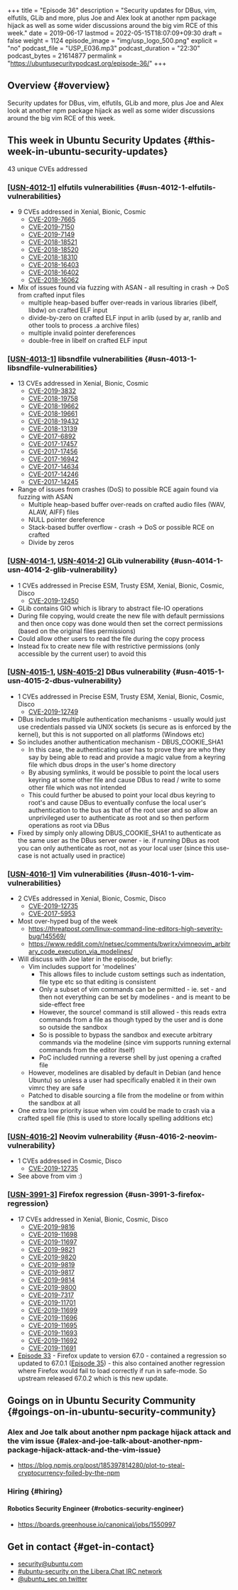 +++
title = "Episode 36"
description = "Security updates for DBus, vim, elfutils, GLib and more, plus Joe and Alex look at another npm package hijack as well as some wider discussions around the big vim RCE of this week."
date = 2019-06-17
lastmod = 2022-05-15T18:07:09+09:30
draft = false
weight = 1124
episode_image = "img/usp_logo_500.png"
explicit = "no"
podcast_file = "USP_E036.mp3"
podcast_duration = "22:30"
podcast_bytes = 21614877
permalink = "https://ubuntusecuritypodcast.org/episode-36/"
+++

## Overview {#overview}

Security updates for DBus, vim, elfutils, GLib and more, plus Joe and Alex look at another npm package hijack as well as some wider discussions around the big vim RCE of this week.


## This week in Ubuntu Security Updates {#this-week-in-ubuntu-security-updates}

43 unique CVEs addressed


### [[USN-4012-1](https://usn.ubuntu.com/4012-1/)] elfutils vulnerabilities {#usn-4012-1-elfutils-vulnerabilities}

-   9 CVEs addressed in Xenial, Bionic, Cosmic
    -   [CVE-2019-7665](https://ubuntu.com/security/CVE-2019-7665)
    -   [CVE-2019-7150](https://ubuntu.com/security/CVE-2019-7150)
    -   [CVE-2019-7149](https://ubuntu.com/security/CVE-2019-7149)
    -   [CVE-2018-18521](https://ubuntu.com/security/CVE-2018-18521)
    -   [CVE-2018-18520](https://ubuntu.com/security/CVE-2018-18520)
    -   [CVE-2018-18310](https://ubuntu.com/security/CVE-2018-18310)
    -   [CVE-2018-16403](https://ubuntu.com/security/CVE-2018-16403)
    -   [CVE-2018-16402](https://ubuntu.com/security/CVE-2018-16402)
    -   [CVE-2018-16062](https://ubuntu.com/security/CVE-2018-16062)
-   Mix of issues found via fuzzing with ASAN - all resulting in crash -&gt; DoS
    from crafted input files
    -   multiple heap-based buffer over-reads in various libraries (libelf,
        libdw) on crafted ELF input
    -   divide-by-zero on crafted ELF input in arlib (used by ar, ranlib and
        other tools to process .a archive files)
    -   multiple invalid pointer dereferences
    -   double-free in libelf on crafted ELF input


### [[USN-4013-1](https://usn.ubuntu.com/4013-1/)] libsndfile vulnerabilities {#usn-4013-1-libsndfile-vulnerabilities}

-   13 CVEs addressed in Xenial, Bionic, Cosmic
    -   [CVE-2019-3832](https://ubuntu.com/security/CVE-2019-3832)
    -   [CVE-2018-19758](https://ubuntu.com/security/CVE-2018-19758)
    -   [CVE-2018-19662](https://ubuntu.com/security/CVE-2018-19662)
    -   [CVE-2018-19661](https://ubuntu.com/security/CVE-2018-19661)
    -   [CVE-2018-19432](https://ubuntu.com/security/CVE-2018-19432)
    -   [CVE-2018-13139](https://ubuntu.com/security/CVE-2018-13139)
    -   [CVE-2017-6892](https://ubuntu.com/security/CVE-2017-6892)
    -   [CVE-2017-17457](https://ubuntu.com/security/CVE-2017-17457)
    -   [CVE-2017-17456](https://ubuntu.com/security/CVE-2017-17456)
    -   [CVE-2017-16942](https://ubuntu.com/security/CVE-2017-16942)
    -   [CVE-2017-14634](https://ubuntu.com/security/CVE-2017-14634)
    -   [CVE-2017-14246](https://ubuntu.com/security/CVE-2017-14246)
    -   [CVE-2017-14245](https://ubuntu.com/security/CVE-2017-14245)
-   Range of issues from crashes (DoS) to possible RCE again found via fuzzing with ASAN
    -   Multiple heap-based buffer over-reads on crafted audio files (WAV, ALAW, AIFF) files
    -   NULL pointer dereference
    -   Stack-based buffer overflow - crash -&gt; DoS or possible RCE on crafted
    -   Divide by zeros


### [[USN-4014-1](https://usn.ubuntu.com/4014-1/), [USN-4014-2](https://usn.ubuntu.com/4014-2/)] GLib vulnerability {#usn-4014-1-usn-4014-2-glib-vulnerability}

-   1 CVEs addressed in Precise ESM, Trusty ESM, Xenial, Bionic, Cosmic, Disco
    -   [CVE-2019-12450](https://ubuntu.com/security/CVE-2019-12450)
-   GLib contains GIO which is library to abstract file-IO operations
-   During file copying, would create the new file with default permissions
    and then once copy was done would then set the correct permissions (based
    on the original files permissions)
-   Could allow other users to read the file during the copy process
-   Instead fix to create new file with restrictive permissions (only
    accessible by the current user) to avoid this


### [[USN-4015-1](https://usn.ubuntu.com/4015-1/), [USN-4015-2](https://usn.ubuntu.com/4015-2/)] DBus vulnerability {#usn-4015-1-usn-4015-2-dbus-vulnerability}

-   1 CVEs addressed in Precise ESM, Trusty ESM, Xenial, Bionic, Cosmic, Disco
    -   [CVE-2019-12749](https://ubuntu.com/security/CVE-2019-12749)
-   DBus includes multiple authentication mechanisms - usually would just use
    credentials passed via UNIX sockets (is secure as is enforced by the
    kernel), but this is not supported on all platforms (Windows etc)
-   So includes another authentication mechanism - DBUS_COOKIE_SHA1
    -   In this case, the authenticating user has to prove they are who they
        say by being able to read and provide a magic value from a keyring file
        which dbus drops in the user's home directory
    -   By abusing symlinks, it would be possible to point the local users
        keyring at some other file and cause DBus to read / write to some other
        file which was not intended
    -   This could further be abused to point your local dbus keyring to root's
        and cause DBus to eventually confuse the local user's authentication to
        the bus as that of the root user and so allow an unprivileged user to
        authenticate as root and so then perform operations as root via DBus
-   Fixed by simply only allowing DBUS_COOKIE_SHA1 to authenticate as the
    same user as the DBus server owner - ie. if running DBus as root you can
    only authenticate as root, not as your local user (since this use-case is
    not actually used in practice)


### [[USN-4016-1](https://usn.ubuntu.com/4016-1/)] Vim vulnerabilities {#usn-4016-1-vim-vulnerabilities}

-   2 CVEs addressed in Xenial, Bionic, Cosmic, Disco
    -   [CVE-2019-12735](https://ubuntu.com/security/CVE-2019-12735)
    -   [CVE-2017-5953](https://ubuntu.com/security/CVE-2017-5953)
-   Most over-hyped bug of the week
    -   <https://threatpost.com/linux-command-line-editors-high-severity-bug/145569/>
    -   <https://www.reddit.com/r/netsec/comments/bwrjrx/vimneovim_arbitrary_code_execution_via_modelines/>
-   Will discuss with Joe later in the episode, but briefly:
    -   Vim includes support for 'modelines'
        -   This allows files to include custom settings such as indentation, file
            type etc so that editing is consistent
        -   Only a subset of vim commands can be permitted - ie. set - and then not
            everything can be set by modelines - and is meant to be side-effect
            free
        -   However, the source! command is still allowed - this reads extra
            commands from a file as though typed by the user and is done so outside
            the sandbox
        -   So is possible to bypass the sandbox and execute arbitrary commands via
            the modeline (since vim supports running external commands from the
            editor itself)
        -   PoC included running a reverse shell by just opening a crafted file
    -   However, modelines are disabled by default in Debian (and hence Ubuntu)
        so unless a user had specifically enabled it in their own vimrc they are
        safe
    -   Patched to disable sourcing a file from the modeline or from within the
        sandbox at all
-   One extra low priority issue when vim could be made to crash via a
    crafted spell file (this is used to store locally spelling additions etc)


### [[USN-4016-2](https://usn.ubuntu.com/4016-2/)] Neovim vulnerability {#usn-4016-2-neovim-vulnerability}

-   1 CVEs addressed in Cosmic, Disco
    -   [CVE-2019-12735](https://ubuntu.com/security/CVE-2019-12735)
-   See above from vim :)


### [[USN-3991-3](https://usn.ubuntu.com/3991-3/)] Firefox regression {#usn-3991-3-firefox-regression}

-   17 CVEs addressed in Xenial, Bionic, Cosmic, Disco
    -   [CVE-2019-9816](https://ubuntu.com/security/CVE-2019-9816)
    -   [CVE-2019-11698](https://ubuntu.com/security/CVE-2019-11698)
    -   [CVE-2019-11697](https://ubuntu.com/security/CVE-2019-11697)
    -   [CVE-2019-9821](https://ubuntu.com/security/CVE-2019-9821)
    -   [CVE-2019-9820](https://ubuntu.com/security/CVE-2019-9820)
    -   [CVE-2019-9819](https://ubuntu.com/security/CVE-2019-9819)
    -   [CVE-2019-9817](https://ubuntu.com/security/CVE-2019-9817)
    -   [CVE-2019-9814](https://ubuntu.com/security/CVE-2019-9814)
    -   [CVE-2019-9800](https://ubuntu.com/security/CVE-2019-9800)
    -   [CVE-2019-7317](https://ubuntu.com/security/CVE-2019-7317)
    -   [CVE-2019-11701](https://ubuntu.com/security/CVE-2019-11701)
    -   [CVE-2019-11699](https://ubuntu.com/security/CVE-2019-11699)
    -   [CVE-2019-11696](https://ubuntu.com/security/CVE-2019-11696)
    -   [CVE-2019-11695](https://ubuntu.com/security/CVE-2019-11695)
    -   [CVE-2019-11693](https://ubuntu.com/security/CVE-2019-11693)
    -   [CVE-2019-11692](https://ubuntu.com/security/CVE-2019-11692)
    -   [CVE-2019-11691](https://ubuntu.com/security/CVE-2019-11691)
-   [Episode 33](https://ubuntusecuritypodcast.org/episode-33/) - Firefox update to version 67.0 - contained a regression so
    updated to 67.0.1 ([Episode 35](https://ubuntusecuritypodcast.org/episode-35/)) - this also contained another regression
    where Firefox would fail to load correctly if run in safe-mode. So
    upstream released 67.0.2 which is this new update.


## Goings on in Ubuntu Security Community {#goings-on-in-ubuntu-security-community}


### Alex and Joe talk about another npm package hijack attack and the vim issue {#alex-and-joe-talk-about-another-npm-package-hijack-attack-and-the-vim-issue}

-   <https://blog.npmjs.org/post/185397814280/plot-to-steal-cryptocurrency-foiled-by-the-npm>


### Hiring {#hiring}


#### Robotics Security Engineer {#robotics-security-engineer}

-   <https://boards.greenhouse.io/canonical/jobs/1550997>


## Get in contact {#get-in-contact}

-   [security@ubuntu.com](mailto:security@ubuntu.com)
-   [#ubuntu-security on the Libera.Chat IRC network](https://libera.chat)
-   [@ubuntu_sec on twitter](https://twitter.com/ubuntu_sec)